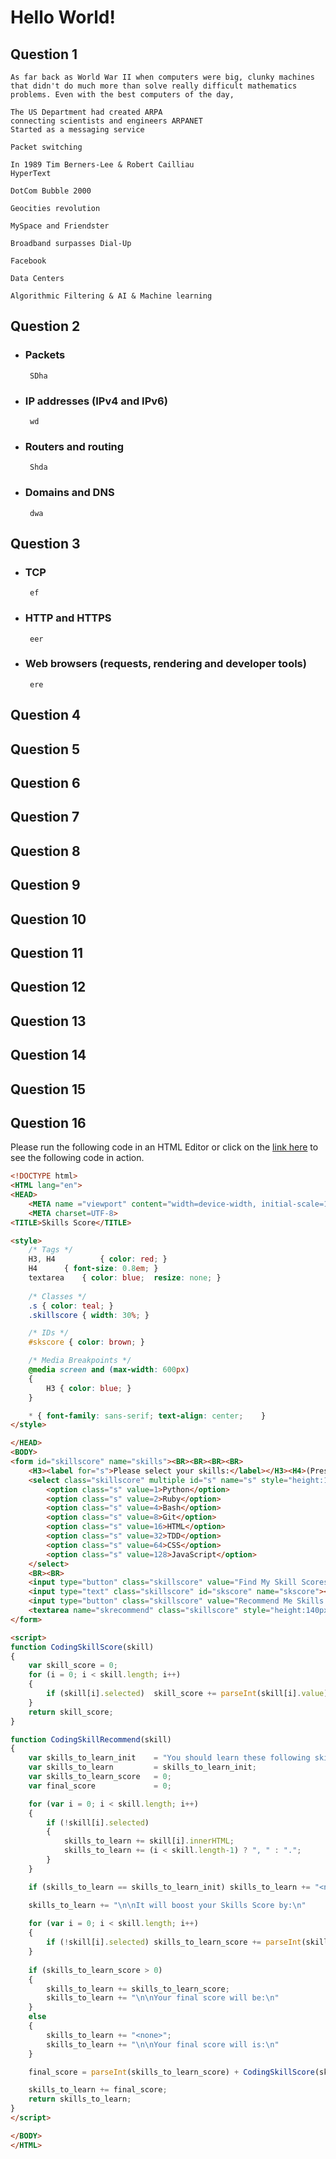 # Hello World!

## Question 1
    As far back as World War II when computers were big, clunky machines that didn't do much more than solve really difficult mathematics problems. Even with the best computers of the day, 

    The US Department had created ARPA 
    connecting scientists and engineers ARPANET
    Started as a messaging service

    Packet switching 

    In 1989 Tim Berners-Lee & Robert Cailliau
    HyperText

    DotCom Bubble 2000

    Geocities revolution
    
    MySpace and Friendster

    Broadband surpasses Dial-Up

    Facebook 

    Data Centers

    Algorithmic Filtering & AI & Machine learning



## Question 2
 - ### Packets
        SDha
 - ### IP addresses (IPv4 and IPv6)
        wd
 - ### Routers and routing
        Shda
 - ### Domains and DNS
        dwa

## Question 3
 - ### TCP
        ef
 - ### HTTP and HTTPS
        eer
 - ### Web browsers (requests, rendering and developer tools)
        ere

## Question 4


## Question 5

## Question 6

## Question 7

## Question 8

## Question 9

## Question 10

## Question 11

## Question 12

## Question 13

## Question 14

## Question 15

## Question 16
Please run the following code in an HTML Editor or click on the [link here](https://punitdh.github.io/skillscore.htm) to see the following code in action. 

``` HTML
<!DOCTYPE html>
<HTML lang="en">
<HEAD>
	<META name ="viewport" content="width=device-width, initial-scale=1.0" />
	<META charset=UTF-8>
<TITLE>Skills Score</TITLE>

<style>
	/* Tags */
	H3, H4			{ color: red; }
	H4		{ font-size: 0.8em; }
	textarea 	{ color: blue;	resize: none; }
	
	/* Classes */
	.s { color: teal; }
	.skillscore	{ width: 30%; }

	/* IDs */
	#skscore { color: brown; }

	/* Media Breakpoints */
	@media screen and (max-width: 600px)
	{
		H3 { color: blue; }
	}

	* {	font-family: sans-serif; text-align: center;	}
</style>

</HEAD>
<BODY>
<form id="skillscore" name="skills"><BR><BR><BR><BR>
	<H3><label for="s">Please select your skills:</label></H3><H4>(Press Ctrl + Click to select multiple skills)</H4><BR>
	<select class="skillscore" multiple id="s" name="s" style="height:140px;">
		<option class="s" value=1>Python</option>
		<option class="s" value=2>Ruby</option>
		<option class="s" value=4>Bash</option>
		<option class="s" value=8>Git</option>
		<option class="s" value=16>HTML</option>
		<option class="s" value=32>TDD</option>
		<option class="s" value=64>CSS</option>
		<option class="s" value=128>JavaScript</option>
	</select>
	<BR><BR>
	<input type="button" class="skillscore" value="Find My Skill Scores!" onClick="this.form.skscore.value = CodingSkillScore(this.form.s);"><BR>
	<input type="text" class="skillscore" id="skscore" name="skscore"><BR><BR>
	<input type="button" class="skillscore" value="Recommend Me Skills To Learn!" onClick="this.form.skrecommend.value = CodingSkillRecommend(this.form.s);" ><BR>
	<textarea name="skrecommend" class="skillscore" style="height:140px;"></textarea>
</form>

<script>
function CodingSkillScore(skill)
{
	var skill_score = 0;
	for (i = 0; i < skill.length; i++)
	{
		if (skill[i].selected)	skill_score += parseInt(skill[i].value);
	}
	return skill_score;
}

function CodingSkillRecommend(skill)
{
	var skills_to_learn_init	= "You should learn these following skills:\n";
	var skills_to_learn			= skills_to_learn_init;
	var skills_to_learn_score	= 0;
	var final_score				= 0;

	for (var i = 0; i < skill.length; i++)
	{	
		if (!skill[i].selected)
		{
			skills_to_learn += skill[i].innerHTML;
			skills_to_learn += (i < skill.length-1) ? ", " : ".";
		}
	}

	if (skills_to_learn == skills_to_learn_init) skills_to_learn += "<none>";

	skills_to_learn += "\n\nIt will boost your Skills Score by:\n"
	
	for (var i = 0; i < skill.length; i++)
	{
		if (!skill[i].selected)	skills_to_learn_score += parseInt(skill[i].value);
	}
	
	if (skills_to_learn_score > 0)
	{
		skills_to_learn += skills_to_learn_score;
		skills_to_learn += "\n\nYour final score will be:\n"
	}
	else 
	{
		skills_to_learn += "<none>";
		skills_to_learn += "\n\nYour final score will is:\n"
	}

	final_score = parseInt(skills_to_learn_score) + CodingSkillScore(skill);

	skills_to_learn += final_score;
	return skills_to_learn;
}
</script>

</BODY>
</HTML>
```